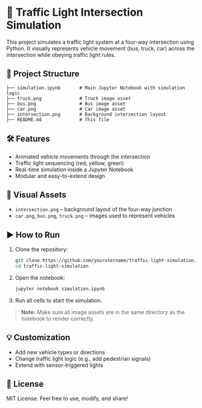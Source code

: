 # 🚦 Traffic Light Intersection Simulation

This project simulates a traffic light system at a four-way intersection using Python. It visually represents vehicle movement (bus, truck, car) across the intersection while obeying traffic light rules.

## 📁 Project Structure

```
├── simulation.ipynb       # Main Jupyter Notebook with simulation logic
├── truck.png              # Truck image asset
├── bus.png                # Bus image asset
├── car.png                # Car image asset
├── intersection.png       # Background intersection layout
├── README.md              # This file
```

## 🛠 Features

- Animated vehicle movements through the intersection
- Traffic light sequencing (red, yellow, green)
- Real-time simulation inside a Jupyter Notebook
- Modular and easy-to-extend design

## 📸 Visual Assets

- `intersection.png` – background layout of the four-way junction
- `car.png`, `bus.png`, `truck.png` – images used to represent vehicles

## ▶️ How to Run

1. Clone the repository:
   ```bash
   git clone https://github.com/yourusername/traffic-light-simulation.git
   cd traffic-light-simulation
   ```

2. Open the notebook:
   ```bash
   jupyter notebook simulation.ipynb
   ```

3. Run all cells to start the simulation.

> **Note:** Make sure all image assets are in the same directory as the notebook to render correctly.

## 💡 Customization

- Add new vehicle types or directions
- Change traffic light logic (e.g., add pedestrian signals)
- Extend with sensor-triggered lights

## 📜 License

MIT License. Feel free to use, modify, and share!
